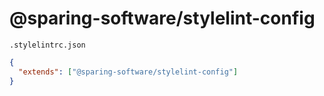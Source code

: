 # @sparing-software/stylelint-config

`.stylelintrc.json`

```json
{
  "extends": ["@sparing-software/stylelint-config"]
}
```
